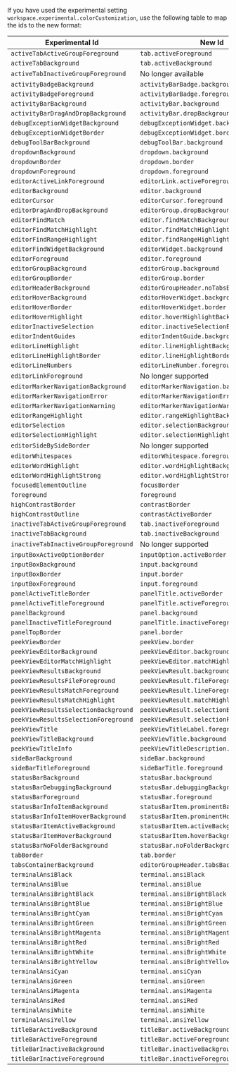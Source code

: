 If you have used the experimental setting
`workspace.experimental.colorCustomization`, use the following table to map the
ids to the new format:

| Experimental Id                      | New Id                                     |
| ------------------------------------ | ------------------------------------------ |
| `activeTabActiveGroupForeground`     | `tab.activeForeground`                     |
| `activeTabBackground`                | `tab.activeBackground`                     |
| `activeTabInactiveGroupForeground`   | No longer available                        |
| `activityBadgeBackground`            | `activityBarBadge.background`              |
| `activityBadgeForeground`            | `activityBarBadge.foreground`              |
| `activityBarBackground`              | `activityBar.background`                   |
| `activityBarDragAndDropBackground`   | `activityBar.dropBackground`               |
| `debugExceptionWidgetBackground`     | `debugExceptionWidget.background`          |
| `debugExceptionWidgetBorder`         | `debugExceptionWidget.border`              |
| `debugToolBarBackground`             | `debugToolBar.background`                  |
| `dropdownBackground`                 | `dropdown.background`                      |
| `dropdownBorder`                     | `dropdown.border`                          |
| `dropdownForeground`                 | `dropdown.foreground`                      |
| `editorActiveLinkForeground`         | `editorLink.activeForeground`              |
| `editorBackground`                   | `editor.background`                        |
| `editorCursor`                       | `editorCursor.foreground`                  |
| `editorDragAndDropBackground`        | `editorGroup.dropBackground`               |
| `editorFindMatch`                    | `editor.findMatchBackground`               |
| `editorFindMatchHighlight`           | `editor.findMatchHighlightBackground`      |
| `editorFindRangeHighlight`           | `editor.findRangeHighlightBackground`      |
| `editorFindWidgetBackground`         | `editorWidget.background`                  |
| `editorForeground`                   | `editor.foreground`                        |
| `editorGroupBackground`              | `editorGroup.background`                   |
| `editorGroupBorder`                  | `editorGroup.border`                       |
| `editorHeaderBackground`             | `editorGroupHeader.noTabsBackground`       |
| `editorHoverBackground`              | `editorHoverWidget.background`             |
| `editorHoverBorder`                  | `editorHoverWidget.border`                 |
| `editorHoverHighlight`               | `editor.hoverHighlightBackground`          |
| `editorInactiveSelection`            | `editor.inactiveSelectionBackground`       |
| `editorIndentGuides`                 | `editorIndentGuide.background`             |
| `editorLineHighlight`                | `editor.lineHighlightBackground`           |
| `editorLineHighlightBorder`          | `editor.lineHighlightBorder`               |
| `editorLineNumbers`                  | `editorLineNumber.foreground`              |
| `editorLinkForeground`               | No longer supported                        |
| `editorMarkerNavigationBackground`   | `editorMarkerNavigation.background`        |
| `editorMarkerNavigationError`        | `editorMarkerNavigationError.background`   |
| `editorMarkerNavigationWarning`      | `editorMarkerNavigationWarning.background` |
| `editorRangeHighlight`               | `editor.rangeHighlightBackground`          |
| `editorSelection`                    | `editor.selectionBackground`               |
| `editorSelectionHighlight`           | `editor.selectionHighlightBackground`      |
| `editorSideBySideBorder`             | No longer supported                        |
| `editorWhitespaces`                  | `editorWhitespace.foreground`              |
| `editorWordHighlight`                | `editor.wordHighlightBackground`           |
| `editorWordHighlightStrong`          | `editor.wordHighlightStrongBackground`     |
| `focusedElementOutline`              | `focusBorder`                              |
| `foreground`                         | `foreground`                               |
| `highContrastBorder`                 | `contrastBorder`                           |
| `highContrastOutline`                | `contrastActiveBorder`                     |
| `inactiveTabActiveGroupForeground`   | `tab.inactiveForeground`                   |
| `inactiveTabBackground`              | `tab.inactiveBackground`                   |
| `inactiveTabInactiveGroupForeground` | No longer supported                        |
| `inputBoxActiveOptionBorder`         | `inputOption.activeBorder`                 |
| `inputBoxBackground`                 | `input.background`                         |
| `inputBoxBorder`                     | `input.border`                             |
| `inputBoxForeground`                 | `input.foreground`                         |
| `panelActiveTitleBorder`             | `panelTitle.activeBorder`                  |
| `panelActiveTitleForeground`         | `panelTitle.activeForeground`              |
| `panelBackground`                    | `panel.background`                         |
| `panelInactiveTitleForeground`       | `panelTitle.inactiveForeground`            |
| `panelTopBorder`                     | `panel.border`                             |
| `peekViewBorder`                     | `peekView.border`                          |
| `peekViewEditorBackground`           | `peekViewEditor.background`                |
| `peekViewEditorMatchHighlight`       | `peekViewEditor.matchHighlightBackground`  |
| `peekViewResultsBackground`          | `peekViewResult.background`                |
| `peekViewResultsFileForeground`      | `peekViewResult.fileForeground`            |
| `peekViewResultsMatchForeground`     | `peekViewResult.lineForeground`            |
| `peekViewResultsMatchHighlight`      | `peekViewResult.matchHighlightBackground`  |
| `peekViewResultsSelectionBackground` | `peekViewResult.selectionBackground`       |
| `peekViewResultsSelectionForeground` | `peekViewResult.selectionForeground`       |
| `peekViewTitle`                      | `peekViewTitleLabel.foreground`            |
| `peekViewTitleBackground`            | `peekViewTitle.background`                 |
| `peekViewTitleInfo`                  | `peekViewTitleDescription.foreground`      |
| `sideBarBackground`                  | `sideBar.background`                       |
| `sideBarTitleForeground`             | `sideBarTitle.foreground`                  |
| `statusBarBackground`                | `statusBar.background`                     |
| `statusBarDebuggingBackground`       | `statusBar.debuggingBackground`            |
| `statusBarForeground`                | `statusBar.foreground`                     |
| `statusBarInfoItemBackground`        | `statusBarItem.prominentBackground`        |
| `statusBarInfoItemHoverBackground`   | `statusBarItem.prominentHoverBackground`   |
| `statusBarItemActiveBackground`      | `statusBarItem.activeBackground`           |
| `statusBarItemHoverBackground`       | `statusBarItem.hoverBackground`            |
| `statusBarNoFolderBackground`        | `statusBar.noFolderBackground`             |
| `tabBorder`                          | `tab.border`                               |
| `tabsContainerBackground`            | `editorGroupHeader.tabsBackground`         |
| `terminalAnsiBlack`                  | `terminal.ansiBlack`                       |
| `terminalAnsiBlue`                   | `terminal.ansiBlue`                        |
| `terminalAnsiBrightBlack`            | `terminal.ansiBrightBlack`                 |
| `terminalAnsiBrightBlue`             | `terminal.ansiBrightBlue`                  |
| `terminalAnsiBrightCyan`             | `terminal.ansiBrightCyan`                  |
| `terminalAnsiBrightGreen`            | `terminal.ansiBrightGreen`                 |
| `terminalAnsiBrightMagenta`          | `terminal.ansiBrightMagenta`               |
| `terminalAnsiBrightRed`              | `terminal.ansiBrightRed`                   |
| `terminalAnsiBrightWhite`            | `terminal.ansiBrightWhite`                 |
| `terminalAnsiBrightYellow`           | `terminal.ansiBrightYellow`                |
| `terminalAnsiCyan`                   | `terminal.ansiCyan`                        |
| `terminalAnsiGreen`                  | `terminal.ansiGreen`                       |
| `terminalAnsiMagenta`                | `terminal.ansiMagenta`                     |
| `terminalAnsiRed`                    | `terminal.ansiRed`                         |
| `terminalAnsiWhite`                  | `terminal.ansiWhite`                       |
| `terminalAnsiYellow`                 | `terminal.ansiYellow`                      |
| `titleBarActiveBackground`           | `titleBar.activeBackground`                |
| `titleBarActiveForeground`           | `titleBar.activeForeground`                |
| `titleBarInactiveBackground`         | `titleBar.inactiveBackground`              |
| `titleBarInactiveForeground`         | `titleBar.inactiveForeground`              |
